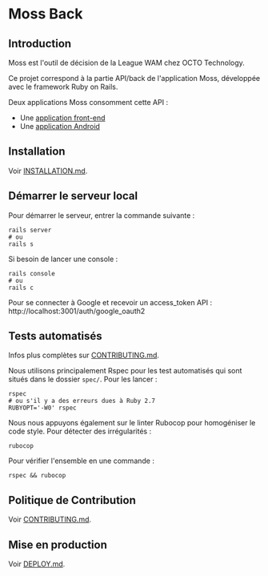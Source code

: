 Moss Back
========

## Introduction

Moss est l'outil de décision de la League WAM chez OCTO Technology.

Ce projet correspond à la partie API/back de l'application Moss, développée avec le framework Ruby on Rails.

Deux applications Moss consomment cette API :
- Une [application front-end](https://github.com/octo-wam/moss-front)
- Une [application Android](https://github.com/octo-wam/moss-android)

## Installation

Voir [INSTALLATION.md](INSTALLATION.md).

## Démarrer le serveur local

Pour démarrer le serveur, entrer la commande suivante :

```shell script
rails server
# ou
rails s
```

Si besoin de lancer une console :

```shell script
rails console
# ou
rails c
```

Pour se connecter à Google et recevoir un access_token API : http://localhost:3001/auth/google_oauth2

## Tests automatisés

Infos plus complètes sur [CONTRIBUTING.md](CONTRIBUTING.md).

Nous utilisons principalement Rspec pour les test automatisés qui sont situés dans le dossier `spec/`. Pour les lancer :

```shell script
rspec
# ou s'il y a des erreurs dues à Ruby 2.7
RUBYOPT='-W0' rspec
```

Nous nous appuyons également sur le linter Rubocop pour homogéniser le code style. Pour détecter des irrégularités :

```shell script
rubocop
```

Pour vérifier l'ensemble en une commande :

```shell script
rspec && rubocop
```

## Politique de Contribution

Voir [CONTRIBUTING.md](CONTRIBUTING.md).

## Mise en production

Voir [DEPLOY.md](DEPLOY.md).
